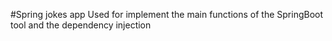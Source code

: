 #Spring jokes app
Used for implement the main functions of the SpringBoot tool and the dependency injection
